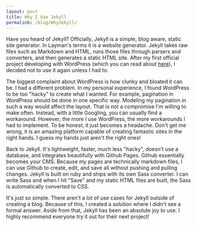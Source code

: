 ```yaml
---
layout: post
title: Why I Use Jekyll
permalink: /blog/WhyJekyll/
---
```


<span class="large-cap">H</span>ave you heard of Jekyll?  Officially, Jekyll is a simple, blog aware, static site generator. In Layman's terms it is a website generator. Jekyll takes raw files such as Markdown and HTML, runs those files through parsers and converters, and then generates a static HTML site. After my first official project developing with WordPress (which you can read about [here](http://dawitelias.github.io/projects/globalthinking)), I decided not to use it again unless I had to.

The biggest complaint about WordPress is how clunky and bloated it can be. I had a different problem. In my personal experience, I found WordPress to be too "hacky" to create what I wanted. For example, pagination in WordPress should be done in one specific way. Modeling my pagination in such a way would affect the layout. That is not a compromise I'm willing to make often. Instead, with a little Googling, you can usually find a workaround. However, the more I use WordPress, the more workarounds I had to implement. To be honest, it just becomes a headache. Don't get me wrong, it is an amazing platform capable of creating fantastic sites in the right hands. I guess my hands just aren't the right ones!

Back to Jekyll. It's lightweight, faster, much less "hacky", doesn't use a database, and integrates beautifully with Github Pages. Github essentially becomes your CMS. Because my pages are technically markdown files, I can use Github to create, edit,  and save all without pushing and pulling changes. Jekyll is built on ruby and ships with its own Sass converter. I can write Sass and when I hit "Save" and my static HTML files are built, the Sass is automatically converted to CSS.

It's just so simple. There aren't a lot of use cases for Jekyll outside of creating a blog. Because of this, I created a solution where I didn't see a formal answer. Aside from that, Jekyll has been an absolute joy to use. I highly recommend everyone try it out for their next project!
